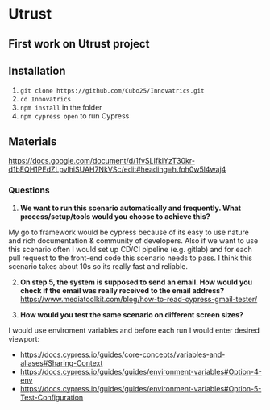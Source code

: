 # Utrust
## First work on Utrust project

## Installation
1. `git clone https://github.com/Cubo25/Innovatrics.git`
2. `cd Innovatrics` 
3. `npm install` in the folder
4. `npm cypress open` to run Cypress
## Materials
https://docs.google.com/document/d/1fvSLIfklYzT30kr-d1bEQH1PEdZLpvlhiSUAH7NkVSc/edit#heading=h.foh0w5l4waj4


### Questions
1. **We want to run this scenario automatically and frequently. What process/setup/tools would you choose to achieve this?**

My go to framework would be cypress because of its easy to use nature and rich documentation & community of developers. Also if we want to use this scenario often I would set up CD/CI pipeline (e.g. gitlab)
and for each pull request to the front-end code this scenario needs to pass. I think this scenario takes about 10s so its really fast and reliable.

2. **On step 5, the system is supposed to send an email. How would you check if the email was really received to the email address?**
https://www.mediatoolkit.com/blog/how-to-read-cypress-gmail-tester/

3. **How would you test the same scenario on different screen sizes?**

I would use enviroment variables and before each run I would enter desired viewport:
- https://docs.cypress.io/guides/core-concepts/variables-and-aliases#Sharing-Context
- https://docs.cypress.io/guides/guides/environment-variables#Option-4-env
- https://docs.cypress.io/guides/guides/environment-variables#Option-5-Test-Configuration
